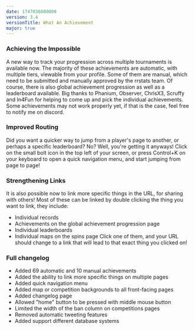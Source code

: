 ```yaml
---
date: 1747036800000
version: 3.4
versionTitle: What An Achievement
major: true
---
```


### Achieving the Impossible

A new way to track your progression across multiple tournaments is available now.
The majority of these achievements are automatic, with multiple tiers, viewable from your profile.
Some of them are manual, which need to be submitted and manually approved by the rrstats team.
Of course, there is also global achievement progression as well as a leaderboard available.
Big thanks to Phanium, Observer, ChrisX3, Scruffy and In4Fun for helping to come up and pick the individual achievements.
Some achievements may not work properly yet, if that is the case, feel free to notify me on discord.

### Improved Routing

Did you want a quicker way to jump from a player's page to another, or perhaps a specific leaderboard? No?
Well, you're getting it anyways!
Click on the small bolt icon in the top left of your screen, or press Control+K on your keyboard to open a quick navigation menu, and start jumping from page to page!

### Strengthening Links

It is also possible now to link more specific things in the URL, for sharing with others!
Most of these can be linked by double clicking the thing you want to link, they include:

-   Individual records
-   Achievements on the global achievement progression page
-   Individual leaderboards
-   Individual maps on the spins page
    Click one of them, and your URL should change to a link that will lead to that exact thing you clicked on!

### Full changelog

-   Added 69 automatic and 10 manual achievements
-   Added the ability to link more specific things on multiple pages
-   Added quick navigation menu
-   Added map or competition backgrounds to all front-facing pages
-   Added changelog page
-   Allowed "home" button to be pressed with middle mouse button
-   Limited the width of the ban column on competitions pages
-   Removed automatic tweeting features
-   Added support different database systems
